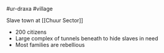 #ur-draxa #village 

Slave town at [[Chuur Sector]]

- 200 citizens
- Large complex of tunnels beneath to hide slaves in need
- Most families are rebellious